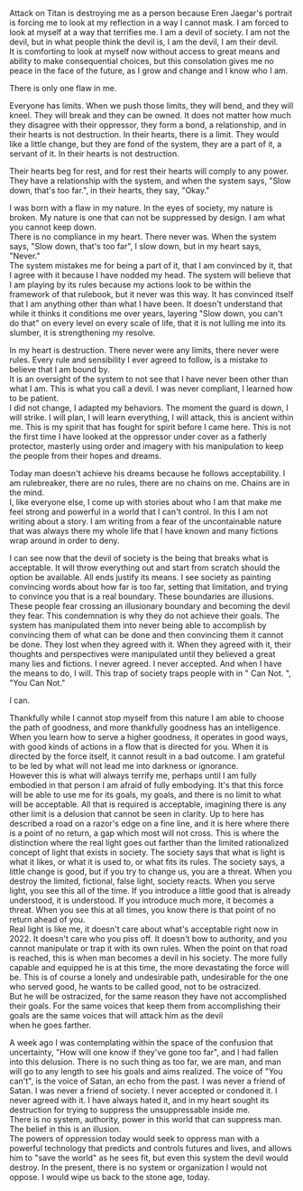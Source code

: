 Attack on Titan is destroying me as a person because Eren Jaegar's portrait is forcing me to look at my reflection in a way I cannot mask. 
I am forced to look at myself at a way that terrifies me. 
I am a devil of society. I am not the devil, but in what people think the devil is, I am the devil, I am their devil.  
It is comforting to look at myself now without access to great means and ability to make consequential choices, but this consolation gives me no peace 
in the face of the future, as I grow and change and I know who I am.  

There is only one flaw in me. 

Everyone has limits. When we push those limits, they will bend, and they will kneel. They will break and they can be owned. 
It does not matter how much they disagree with their oppressor, they form a bond, a relationship, and in their hearts is not destruction. In their hearts, 
there is a limit. They would like a little change, but they are fond of the system, they are a part of it, a servant of it. In their hearts is not destruction. 

Their hearts beg for rest, and for rest their hearts will comply to any power.  
They have a relationship with the system, and when the system says, "Slow down, that's too far.", in their hearts, they say, "Okay." 

I was born with a flaw in my nature. In the eyes of society, my nature is broken. My nature is one that can not be suppressed by design. I am what you cannot keep down.  
There is no compliance in my heart. There never was. When the system says, "Slow down, that's too far", I slow down, but in my heart says, "Never."  
The system mistakes me for being a part of it, that I am convinced by it, that I agree with it because I have nodded my head. 
The system will believe that I am playing by its rules because my actions look to be within the framework of that rulebook, but it never was this way. 
It has convinced itself that I am anything other than what I have been. 
It doesn't understand that while it thinks it conditions me over years, layering "Slow down, you can't do that" on every level on every scale of life, that it is not lulling me into its slumber, 
it is strengthening my resolve. 

In my heart is destruction. There never were any limits, there never were rules. Every rule and sensibility I ever agreed to follow, is a mistake to believe that I am bound by.  
It is an oversight of the system to not see that I have never been other than what I am. This is what you call a devil. I was never compliant, I learned how to be patient.  
I did not change, I adapted my behaviors. The moment the guard is down, I will strike. I will plan, I will learn everything, I will attack, this is ancient within me. 
This is my spirit that has fought for spirit before I came here. This is not the first time I have looked at the oppressor under cover as a fatherly protector, 
masterly using order and imagery with his manipulation to keep the people from their hopes and dreams.  

Today man doesn't achieve his dreams because he follows acceptability. I am rulebreaker, there are no rules, there are no chains on me. Chains are in the mind.  
I, like everyone else, I come up with stories about who I am that make me feel strong and powerful in a world that I can't control. In this I am not writing about a story. 
I am writing from a fear of the uncontainable nature that was always there my whole life that I have known and many fictions wrap around in order to deny.  

I can see now that the devil of society is the being that breaks what is acceptable. It will throw everything out and start from scratch should the option be available. All ends justify its means. 
I see society as painting convincing words about how far is too far, setting that limitation, and trying to convince you that is a real boundary. These boundaries are illusions. 
These people fear crossing an illusionary boundary and becoming the devil they fear. This condemnation is why they do not achieve their goals. The system has manipulated them into never being able to accomplish
by convincing them of what can be done and then convincing them it cannot be done. They lost when they agreed with it. When they agreed with it, their thoughts and perspectives were manipulated until they believed 
a great many lies and fictions. I never agreed. I never accepted. And when I have the means to do, I will. This trap of society traps people with in " Can Not. ", "You Can Not."  

I can. 

Thankfully while I cannot stop myself from this nature I am able to choose the path of goodness, and more thankfully goodness has an intelligence. When you learn how to serve a higher goodness, it operates in good ways, 
with good kinds of actions in a flow that is directed for you. When it is directed by the force itself, it cannot result in a bad outcome. I am grateful to be led by what will not lead me into darkness or ignorance.  
However this is what will always terrify me, perhaps until I am fully embodied in that person I am afraid of fully embodying. It's that this force will be able to use me for its goals, my goals, and there is no 
limit to what will be acceptable. All that is required is acceptable, imagining there is any other limit is a delusion that cannot be seen in clarity. 
Up to here has described a road on a razor's edge on a fine line, and it is here where there is a point of no return, a gap which most will not cross. 
This is where the distinction where the real light goes out farther than the limited rationalized concept of light that exists in society. The society says that what is light is what it likes, or what it is used to, 
or what fits its rules. The society says, a little change is good, but if you try to change us, you are a threat. When you destroy the limited, fictional, false light, society reacts. 
When you serve light, you see this all of the time. If you introduce a little good that is already understood, it is understood. If you introduce much more, it becomes a threat. 
When you see this at all times, you know there is that point of no return ahead of you.  
Real light is like me, it doesn't care about what's acceptable right now in 2022. It doesn't care who you piss off. It doesn't bow to authority, and you cannot manipulate or trap it with its own rules. 
When the point on that road is reached, this is when man becomes a devil in his society. The more fully capable and equipped he is at this time, the more devastating the force will be. 
This is of course a lonely and undesirable path, undesirable for the one who served good, he wants to be called good, not to be ostracized.  
But he will be ostracized, for the same reason they have not accomplished their goals.  For the same voices that keep them from accomplishing their goals are the same voices that will attack him as the devil  
when he goes farther. 

A week ago I was contemplating within the space of the confusion that uncertainty, "How will one know if they've gone too far", and I had fallen into this delusion. There is no such thing as too far, we are man, 
and man will go to any length to see his goals and aims realized. The voice of "You can't", is the voice of Satan, an echo from the past. I was never a friend of Satan. I was never a friend of society. I never 
accepted or condoned it. I never agreed with it. I have always hated it, and in my heart sought its destruction for trying to suppress the unsuppressable inside me.  
There is no system, authority, power in this world that can suppress man. The belief in this is an illusion.  
The powers of oppression today would seek to oppress man with a powerful technology that predicts and controls futures and lives, and allows him to "save the world" as he sees fit, but even this system the devil 
would destroy. In the present, there is no system or organization I would not oppose. I would wipe us back to the stone age, today. 